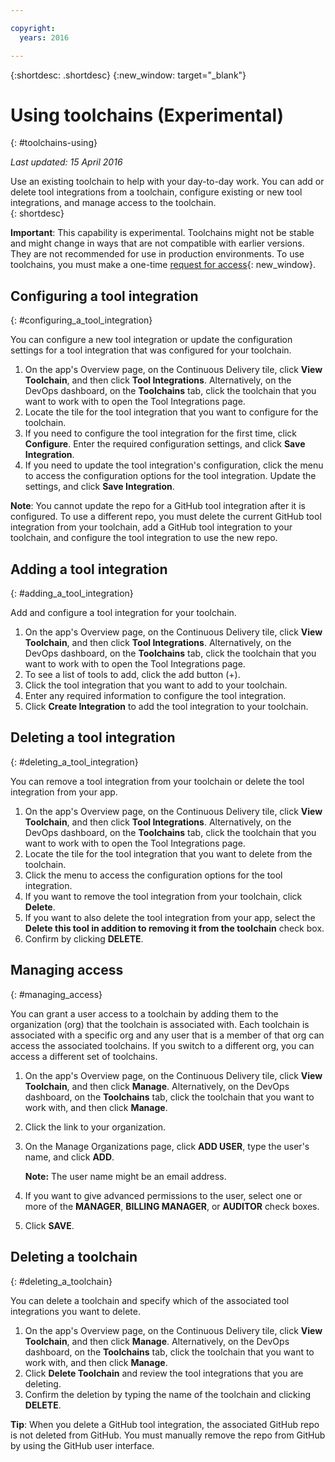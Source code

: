 ```yaml
---

copyright:
  years: 2016

---
```


{:shortdesc: .shortdesc}
{:new_window: target="_blank"}

# Using toolchains (Experimental)
{: #toolchains-using}

*Last updated: 15 April 2016*

Use an existing toolchain to help with your day-to-day work. You can add or delete tool integrations from a toolchain, configure existing or new tool integrations, and manage access to the toolchain.  
{: shortdesc}

**Important**: This capability is experimental. Toolchains might not be stable and might change in ways that are not compatible with earlier versions. They are not recommended for use in production environments. To use toolchains, you must make a one-time [request for access](https://new-console.ng.bluemix.net/devops?cm_mmc=IBMBluemixGarageMethod-_-MethodSite-_-10-19-15::12-31-18-_-toolchains-welcome-page){: new_window}. 

## Configuring a tool integration
{: #configuring_a_tool_integration}

You can configure a new tool integration or update the configuration settings for a tool integration that was configured for your toolchain.

1. On the app's Overview page, on the Continuous Delivery tile, click **View Toolchain**, and then click **Tool Integrations**. Alternatively, on the DevOps dashboard, on the **Toolchains** tab, click the toolchain that you want to work with to open the Tool Integrations page.
2. Locate the tile for the tool integration that you want to configure for the toolchain. 
3. If you need to configure the tool integration for the first time, click **Configure**. Enter the required configuration settings, and click **Save Integration**.
4. If you need to update the tool integration's configuration, click the menu to access the configuration options for the tool integration. Update the settings, and click **Save Integration**.

 **Note**: You cannot update the repo for a GitHub tool integration after it is configured. To use a different repo, you must delete the current GitHub tool integration from your toolchain, add a GitHub tool integration to your toolchain, and configure the tool integration to use the new repo.

## Adding a tool integration
{: #adding_a_tool_integration}

Add and configure a tool integration for your toolchain.

1. On the app's Overview page, on the Continuous Delivery tile, click **View Toolchain**, and then click **Tool Integrations**. Alternatively, on the DevOps dashboard, on the **Toolchains** tab, click the toolchain that you want to work with to open the Tool Integrations page.
2. To see a list of tools to add, click the add button (+).
3. Click the tool integration that you want to add to your toolchain.
4. Enter any required information to configure the tool integration. 
5. Click **Create Integration** to add the tool integration to your toolchain.

## Deleting a tool integration
{: #deleting_a_tool_integration}

You can remove a tool integration from your toolchain or delete the tool integration from your app. 

1. On the app's Overview page, on the Continuous Delivery tile, click **View Toolchain**, and then click **Tool Integrations**. Alternatively, on the DevOps dashboard, on the **Toolchains** tab, click the toolchain that you want to work with to open the Tool Integrations page.
2. Locate the tile for the tool integration that you want to delete from the toolchain. 
3. Click the menu to access the configuration options for the tool integration.
4. If you want to remove the tool integration from your toolchain, click **Delete**.
5. If you want to also delete the tool integration from your app, select the **Delete this tool in addition to removing it from the toolchain** check box.
5. Confirm by clicking **DELETE**.

## Managing access
{: #managing_access}

You can grant a user access to a toolchain by adding them to the organization (org) that the toolchain is associated with. Each toolchain is associated with a specific org and any user that is a member of that org can access the associated toolchains. If you switch to a different org, you can access a different set of toolchains.

<!--CA: Commenting out the content on authentication for Interconnect since it applies to GitHub Enterprise. This content can be exposed again when GHE is supported for the Dedicated Beta 2.-->

<!--You have three authentication options for your Bluemix dedicated environment: LDAP, SAML, or Web ID. 

**Important:** For this beta, Web ID authentication requires additional user management on GitHub Enterprise.

If you use LDAP or SAML authentication in your Bluemix dedicated environment, when you add users to your Bluemix org and spaces, the users can log in to GitHub Enterprise by using their Bluemix ID and password, and accounts are created for them. When you add users to your Bluemix org and spaces, they are not automatically added to the GitHub Enterprise repo. Someone who has admin privileges for the repo must add them.  

If you use Web ID authentication, when you add users to your Bluemix org and spaces, a GitHub Enterprise site administrator must set up a GitHub Enterprise account for those users. Alternatively, new users can create a toolchain, in which case a GitHub Enterprise account is created for them. However, if those users want to access repos that are associated with toolchains besides their own, they must be granted access to those repos.

To add a user: -->

1. On the app's Overview page, on the Continuous Delivery tile, click **View Toolchain**, and then click **Manage**. Alternatively, on the DevOps dashboard, on the **Toolchains** tab, click the toolchain that you want to work with, and then click **Manage**.  

2. Click the link to your organization. 

3. On the Manage Organizations page, click **ADD USER**, type the user's name, and click **ADD**.

   **Note:** The user name might be an email address.
   
4. If you want to give advanced permissions to the user, select one or more of the **MANAGER**, **BILLING MANAGER**, or **AUDITOR** check boxes.

5. Click **SAVE**.

## Deleting a toolchain
{: #deleting_a_toolchain}

You can delete a toolchain and specify which of the associated tool integrations you want to delete.

1. On the app's Overview page, on the Continuous Delivery tile, click **View Toolchain**, and then click **Manage**. Alternatively, on the DevOps dashboard, on the **Toolchains** tab, click the toolchain that you want to work with, and then click **Manage**. 
2. Click **Delete Toolchain** and review the tool integrations that you are deleting.
3. Confirm the deletion by typing the name of the toolchain and clicking **DELETE**.

 **Tip**: When you delete a GitHub tool integration, the associated GitHub repo is not deleted from GitHub. You must manually remove the repo from GitHub by using the GitHub user interface.
